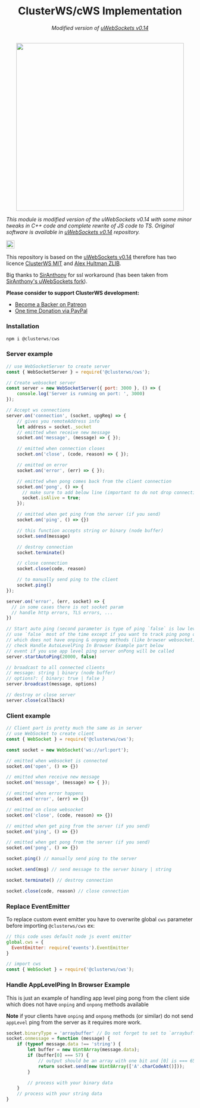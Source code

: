 <h1 align="center">ClusterWS/cWS Implementation</h1>
<h6 align="center">Modified version of <a href="https://github.com/uNetworking/uWebSockets/tree/v0.14">uWebSockets v0.14</a></h6>

<p align="center">
 <img src="https://cdn.rawgit.com/goriunov/159120ca6a883d8d4e75543ec395d361/raw/d22028ecc726d7d3cc30a2a85cc7cc454b0afada/clusterws.svg" width="450">
</p>

<i>This module is modified version of the uWebSockets v0.14 with some minor tweaks in C++ code and complete rewrite of JS code to TS. Original software is available in <a href="https://github.com/uNetworking/uWebSockets/tree/v0.14">uWebSockets v0.14</a> repository.</i>

<a href="https://badge.fury.io/js/%40clusterws%2Fcws"><img src="https://badge.fury.io/js/%40clusterws%2Fcws.svg" alt="npm version" height="22"></a>

This repository is based on the <a href="https://github.com/uNetworking/uWebSockets/tree/v0.14">uWebSockets v0.14</a> therefore has two licence [ClusterWS MIT](https://github.com/ClusterWS/uWS/blob/master/LICENSE) and [Alex Hultman ZLIB](https://github.com/ClusterWS/uWS/blob/master/src/LICENSE).

Big thanks to [SirAnthony](https://github.com/SirAnthony) for ssl workaround (has been taken from [SirAnthony's uWebSockets fork](https://github.com/hola/uWebSockets-bindings)).

**Please consider to support ClusterWS development:**
- [Become a Backer on Patreon](https://www.patreon.com/clusterws) 
- [One time Donation via PayPal](https://www.paypal.me/goriunov)

### Installation

```js
npm i @clusterws/cws
```

### Server example

```js
// use WebSocketServer to create server
const { WebSocketServer } = require('@clusterws/cws');

// Create websocket server 
const server = new WebSocketServer({ port: 3000 }, () => {
    console.log('Server is running on port: ', 3000)
});

// Accept ws connections
server.on('connection', (socket, upgReq) => {
    // gives you remoteAddress info
    let address = socket._socket 
    // emitted when receive new message
    socket.on('message', (message) => { });

    // emitted when connection closes 
    socket.on('close', (code, reason) => { });

    // emitted on error
    socket.on('error', (err) => { });

    // emitted when pong comes back from the client connection
    socket.on('pong', () => { 
      // make sure to add below line (important to do not drop connections)
      socket.isAlive = true;
    });

    // emitted when get ping from the server (if you send)
    socket.on('ping', () => {})

    // this function accepts string or binary (node buffer)
    socket.send(message)

    // destroy connection
    socket.terminate()

    // close connection
    socket.close(code, reason)

    // to manually send ping to the client
    socket.ping()
});

server.on('error', (err, socket) => {
  // in some cases there is not socket param
  // handle http errors, TLS errors, ... 
})

// Start auto ping (second parameter is type of ping `false` is low level)
// use `false` most of the time except if you want to track ping pong on the client side 
// which does not have onping & onpong methods (like browser websocket)
// check Handle AutoLevelPing In Browser Example part below
// event if you use app level ping server onPong will be called
server.startAutoPing(20000, false)

// broadcast to all connected clients
// message: string | binary (node buffer)
// options?: { binary: true | false }
server.broadcast(message, options)

// destroy or close server
server.close(callback)

```


### Client example

```js
// Client part is pretty much the same as in server
// use WebSocket to create client
const { WebSocket } = require('@clusterws/cws');

const socket = new WebSocket('ws://url:port');

// emitted when websocket is connected
socket.on('open', () => {})

// emitted when receive new message
socket.on('message', (message) => { });

// emitted when error happens
socket.on('error', (err) => {})

// emitted on close websocket
socket.on('close', (code, reason) => {})

// emitted when get ping from the server (if you send)
socket.on('ping', () => {})

// emitted when get pong from the server (if you send)
socket.on('pong', () => {})

socket.ping() // manually send ping to the server

socket.send(msg) // send message to the server binary | string

socket.terminate() // destroy connection

socket.close(code, reason) // close connection

```

### Replace EventEmitter 
To replace custom event emitter you have to overwrite global `cws` parameter before importing `@clusterws/cws` ex:
```js
// this code uses default node js event emitter
global.cws = {
  EventEmitter: require('events').EventEmitter
}

// import cws
const { WebSocket } = require('@clusterws/cws');
```

### Handle AppLevelPing In Browser Example
This is just an example of handling app level ping pong from the client side which does not have `onping` and `onpong` methods available 

**Note** if your clients have `onping` and `onpong` methods (or similar) do not send `appLevel` ping from the server as it requires more work.
```js
socket.binaryType = 'arraybuffer' // Do not forget to set to `arraybuffer`
socket.onmessage = function (message) {
    if (typeof message.data !== 'string') {
        let buffer = new Uint8Array(message.data);
        if (buffer[0] === 57) {
            // output should be an array with one bit and [0] is === 65
            return socket.send(new Uint8Array(['A'.charCodeAt()]));
        }

        // process with your binary data
    }
    // process with your string data
}
```
